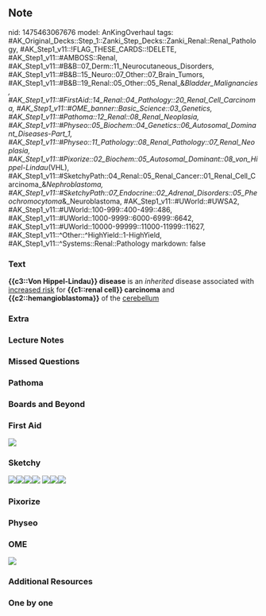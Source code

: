## Note
nid: 1475463067676
model: AnKingOverhaul
tags: #AK_Original_Decks::Step_1::Zanki_Step_Decks::Zanki_Renal::Renal_Pathology, #AK_Step1_v11::!FLAG_THESE_CARDS::!DELETE, #AK_Step1_v11::#AMBOSS::Renal, #AK_Step1_v11::#B&B::07_Derm::11_Neurocutaneous_Disorders, #AK_Step1_v11::#B&B::15_Neuro::07_Other::07_Brain_Tumors, #AK_Step1_v11::#B&B::19_Renal::05_Other::05_Renal_&_Bladder_Malignancies, #AK_Step1_v11::#FirstAid::14_Renal::04_Pathology::20_Renal_Cell_Carcinoma, #AK_Step1_v11::#OME_banner::Basic_Science::03_Genetics, #AK_Step1_v11::#Pathoma::12_Renal::08_Renal_Neoplasia, #AK_Step1_v11::#Physeo::05_Biochem::04_Genetics::06_Autosomal_Dominant_Diseases_-_Part_1, #AK_Step1_v11::#Physeo::11_Pathology::08_Renal_Pathology::07_Renal_Neoplasia, #AK_Step1_v11::#Pixorize::02_Biochem::05_Autosomal_Dominant::08_von_Hippel-Lindau_(VHL), #AK_Step1_v11::#SketchyPath::04_Renal::05_Renal_Cancer::01_Renal_Cell_Carcinoma_&_Nephroblastoma, #AK_Step1_v11::#SketchyPath::07_Endocrine::02_Adrenal_Disorders::05_Pheochromocytoma_&_Neuroblastoma, #AK_Step1_v11::#UWorld::#UWSA2, #AK_Step1_v11::#UWorld::100-999::400-499::486, #AK_Step1_v11::#UWorld::1000-9999::6000-6999::6642, #AK_Step1_v11::#UWorld::10000-99999::11000-11999::11627, #AK_Step1_v11::^Other::^HighYield::1-HighYield, #AK_Step1_v11::^Systems::Renal::Pathology
markdown: false

### Text
<div>
  <b>{{c3::Von Hippel-Lindau}} disease</b> is an <i>inherited</i>
  disease associated with <u>increased risk</u> for <b>{{c1::renal
  cell}} carcinoma</b> and <b>{{c2::hemangioblastoma}}</b> of the
  <u>cerebellum</u>
</div>

### Extra


### Lecture Notes


### Missed Questions


### Pathoma


### Boards and Beyond


### First Aid
<img src="tmpK15IJ8.png">

### Sketchy
<img src="Screen%20Shot%202019-11-29%20at%2012.39.25%20PM.png"
class="resizer"><img src=
"VHL%20-%20clear%20cell%20renal%20cell%20carcinoma_1566160514431.jpg"
class="resizer"><img src=
"Screen%20Shot%202019-11-29%20at%2012.37.57%20PM.png" class=
"resizer"><img src="VHL%20-%20hemangioblastoma_1566160514431.jpg"
class="resizer"> <img src=
"Screen%20Shot%202019-12-28%20at%206.25.51%20PM.JPG" class=
"resizer"><img src="hereditary%20cancer%20syndromes.JPG" class=
"resizer"><img src=
"zOverall-57dc9cbc1382efad7a0616b903960df7a1106d0d_1566160514431.jpg"
class="resizer">

### Pixorize


### Physeo


### OME
<div class="ome-widget">
  <a href="https://onlinemeded.org/spa/genetics?ref=anki"><img src=
  "_OME_AnkiFlashcards_Topic_5.png"></a>
</div>

### Additional Resources


### One by one

